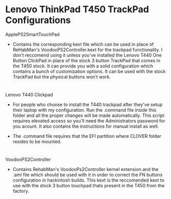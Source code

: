 # Lenovo ThinkPad T450 TrackPad Configurations 

ApplePS2SmartTouchPad

- Contains the corresponding kext file which can be used in place of ReHabMan's VoodooPS2Controller.kext for the trackpad functionality. I don't reccomend using it unless you've installed the Lenovo T440 One Button ClickPad in place of the stock 3 button TrackPad that comes in the T450 stock. It can provide you with a solid configuration which contains a bunch of customization options. It can be used with the stock TrackPad but the physical buttons won't work.

#

Lenovo T440 Clickpad

- For people who choose to install the T440 trackpad after they've setup their laptop with my configuration. Run the .command file inside this folder and all the proper changes will be made automatically. This script requires elevated access so you'll need the Administrators password for you acount. It also contains the instructions for manual install as well.

- The .command file requires that the EFI partition where CLOVER folder resides to be mounted.

# 

VoodooPS2Controller

- Contains RehabMan's VoodooPs2Controller kernel extension and the .aml file which should be used with it in order to correct the FN buttons configuration in hackintosh builds. This kext is the reccomended kext to use with the stock 3 button touchpad thats present in the T450 from the factory.


